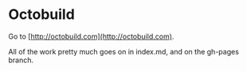 Octobuild
=========

Go to [http://octobuild.com](http://octobuild.com).

All of the work pretty much goes on in index.md, and on the gh-pages branch.